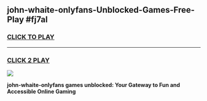 
## john-whaite-onlyfans-Unblocked-Games-Free-Play #fj7al
<h3>
<a href="https://us.freeplayer.one?title=john-whaite-onlyfans&ref=9M">CLICK TO PLAY</a></h3>
<hr>

<h3>
<a href="https://us.freeplayer.one?title=john-whaite-onlyfans&ref=9M">CLICK 2 PLAY</a>
  
</h3>

<a href="https://us.freeplayer.one?title=john-whaite-onlyfans&ref=9M"><img src="https://clearcache.store/games.png"></a>


**john-whaite-onlyfans games unblocked: Your Gateway to Fun and Accessible Online Gaming**
